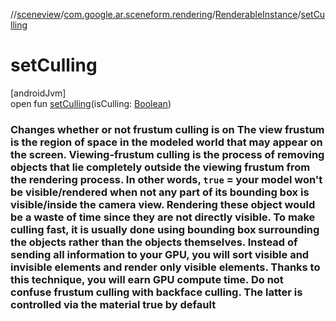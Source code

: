 //[sceneview](../../../index.md)/[com.google.ar.sceneform.rendering](../index.md)/[RenderableInstance](index.md)/[setCulling](set-culling.md)

# setCulling

[androidJvm]\
open fun [setCulling](set-culling.md)(isCulling: [Boolean](https://kotlinlang.org/api/latest/jvm/stdlib/kotlin/-boolean/index.html))

### Changes whether or not frustum culling is on The view frustum is the region of space in the modeled world that may appear on the screen. Viewing-frustum culling is the process of removing objects that lie completely outside the viewing frustum from the rendering process. In other words, `true` = your model won't be visible/rendered when not any part of its bounding box is visible/inside the camera view. Rendering these object would be a waste of time since they are not directly visible. To make culling fast, it is usually done using bounding box surrounding the objects rather than the objects themselves. Instead of sending all information to your GPU, you will sort visible and invisible elements and render only visible elements. Thanks to this technique, you will earn GPU compute time. Do not confuse frustum culling with backface culling. The latter is controlled via the material true by default
